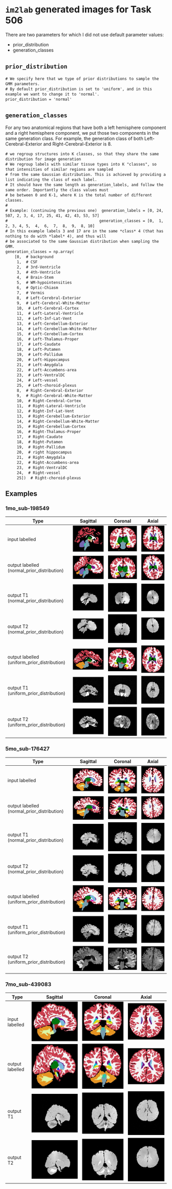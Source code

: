 `im2lab` generated images for Task 506
====================================

There are two parameters for which I did not use default parameter values:

* prior_distribution
* generation_classes

`prior_distribution`
------------------


    # We specify here that we type of prior distributions to sample the GMM parameters.
    # By default prior_distribution is set to 'uniform', and in this example we want to change it to 'normal'.
    prior_distribution = 'normal'

`generation_classes`
------------------

For any two anatomical regions that have both a left hemisphere component and a right
hemisphere component, we put those two components in the same generation class.
For example, the generation class of both Left-Cerebral-Exterior and Right-Cerebral-Exterior
is 8.

    # we regroup structures into K classes, so that they share the same distribution for image generation
    # We regroup labels with similar tissue types into K "classes", so that intensities of similar regions are sampled
    # from the same Gaussian distribution. This is achieved by providing a list indicating the class of each label.
    # It should have the same length as generation_labels, and follow the same order. Importantly the class values must
    # be between 0 and K-1, where K is the total number of different classes.
    #
    # Example: (continuing the previous one)  generation_labels = [0, 24, 507, 2, 3, 4, 17, 25, 41, 42, 43, 53, 57]
    #                                        generation_classes = [0,  1,   2, 3, 4, 5,  4,  6,  7,  8,  9,  8, 10]
    # In this example labels 3 and 17 are in the same *class* 4 (that has nothing to do with *label* 4), and thus will
    # be associated to the same Gaussian distribution when sampling the GMM.
    generation_classes = np.array(
        [0,  # background
         1,  # CSF
         2,  # 3rd-Ventricle
         3,  # 4th-Ventricle
         4,  # Brain-Stem
         5,  # WM-hypointensities
         6,  # Optic-Chiasm
         7,  # Vermis
         8,  # Left-Cerebral-Exterior
         9,  # Left-Cerebral-White-Matter
         10,  # Left-Cerebral-Cortex
         11,  # Left-Lateral-Ventricle
         12,  # Left-Inf-Lat-Vent
         13,  # Left-Cerebellum-Exterior
         14,  # Left-Cerebellum-White-Matter
         15,  # Left-Cerebellum-Cortex
         16,  # Left-Thalamus-Proper
         17,  # Left-Caudate
         18,  # Left-Putamen
         19,  # Left-Pallidum
         20,  # Left-Hippocampus
         21,  # Left-Amygdala
         22,  # Left-Accumbens-area
         23,  # Left-VentralDC
         24,  # Left-vessel
         25,  # Left-choroid-plexus
         8,  # Right-Cerebral-Exterior
         9,  # Right-Cerebral-White-Matter
         10,  # Right-Cerebral-Cortex
         11,  # Right-Lateral-Ventricle
         12,  # Right-Inf-Lat-Vent
         13,  # Right-Cerebellum-Exterior
         14,  # Right-Cerebellum-White-Matter
         15,  # Right-Cerebellum-Cortex
         16,  # Right-Thalamus-Proper
         17,  # Right-Caudate
         18,  # Right-Putamen
         19,  # Right-Pallidum
         20,  # right hippocampus
         21,  # Right-Amygdala
         22,  # Right-Accumbens-area
         23,  # Right-VentralDC
         24,  # Right-vessel
         25])  # Right-choroid-plexus

Examples
-------

### 1mo_sub-198549

| Type | Sagittal      | Coronal | Axial |
| -----| ----------- | ----------- | ----------- |
| input labelled | ![](../../img/lab2im/normal_prior_distribution/1mo_sub-1/input_sagittal.jpg) | ![](../../img/lab2im/normal_prior_distribution/1mo_sub-1/input_coronal.jpg) | ![](../../img/lab2im/normal_prior_distribution/1mo_sub-1/input_axial.jpg) |
| output labelled (normal_prior_distribution) | ![](../../img/lab2im/normal_prior_distribution/1mo_sub-1/output_sagittal.jpg) | ![](../../img/lab2im/normal_prior_distribution/1mo_sub-1/output_coronal.jpg) | ![](../../img/lab2im/normal_prior_distribution/1mo_sub-1/output_axial.jpg) |
| output T1 (normal_prior_distribution) | ![](../../img/lab2im/normal_prior_distribution/1mo_sub-1/output_t1_sagittal.jpg) | ![](../../img/lab2im/normal_prior_distribution/1mo_sub-1/output_t1_coronal.jpg) | ![](../../img/lab2im/normal_prior_distribution/1mo_sub-1/output_t1_axial.jpg) |
| output T2 (normal_prior_distribution) | ![](../../img/lab2im/normal_prior_distribution/1mo_sub-1/output_t2_sagittal.jpg) | ![](../../img/lab2im/normal_prior_distribution/1mo_sub-1/output_t2_coronal.jpg) | ![](../../img/lab2im/normal_prior_distribution/1mo_sub-1/output_t2_axial.jpg) |
| output labelled (uniform_prior_distribution) | ![](../../img/lab2im/uniform_prior_distribution/1mo_sub-1/output_sagittal.jpg) | ![](../../img/lab2im/uniform_prior_distribution/1mo_sub-1/output_coronal.jpg) | ![](../../img/lab2im/uniform_prior_distribution/1mo_sub-1/output_axial.jpg) |
| output T1 (uniform_prior_distribution) | ![](../../img/lab2im/uniform_prior_distribution/1mo_sub-1/output_t1_sagittal.jpg) | ![](../../img/lab2im/uniform_prior_distribution/1mo_sub-1/output_t1_coronal.jpg) | ![](../../img/lab2im/uniform_prior_distribution/1mo_sub-1/output_t1_axial.jpg) |
| output T2 (uniform_prior_distribution) | ![](../../img/lab2im/uniform_prior_distribution/1mo_sub-1/output_t2_sagittal.jpg) | ![](../../img/lab2im/uniform_prior_distribution/1mo_sub-1/output_t2_coronal.jpg) | ![](../../img/lab2im/uniform_prior_distribution/1mo_sub-1/output_t2_axial.jpg) |

### 5mo_sub-176427

| Type | Sagittal      | Coronal | Axial |
| -----| ----------- | ----------- | ----------- |
| input labelled | ![](../../img/lab2im/normal_prior_distribution/5mo_sub-1/input_sagittal.jpg) | ![](../../img/lab2im/normal_prior_distribution/5mo_sub-1/input_coronal.jpg) | ![](../../img/lab2im/normal_prior_distribution/5mo_sub-1/input_axial.jpg) |
| output labelled (normal_prior_distribution) | ![](../../img/lab2im/normal_prior_distribution/5mo_sub-1/output_sagittal.jpg) | ![](../../img/lab2im/normal_prior_distribution/5mo_sub-1/output_coronal.jpg) | ![](../../img/lab2im/normal_prior_distribution/5mo_sub-1/output_axial.jpg) |
| output T1 (normal_prior_distribution) | ![](../../img/lab2im/normal_prior_distribution/5mo_sub-1/output_t1_sagittal.jpg) | ![](../../img/lab2im/normal_prior_distribution/5mo_sub-1/output_t1_coronal.jpg) | ![](../../img/lab2im/normal_prior_distribution/5mo_sub-1/output_t1_axial.jpg) |
| output T2 (normal_prior_distribution)| ![](../../img/lab2im/normal_prior_distribution/5mo_sub-1/output_t2_sagittal.jpg) | ![](../../img/lab2im/normal_prior_distribution/5mo_sub-1/output_t2_coronal.jpg) | ![](../../img/lab2im/normal_prior_distribution/5mo_sub-1/output_t2_axial.jpg) |
| output labelled (uniform_prior_distribution) | ![](../../img/lab2im/uniform_prior_distribution/5mo_sub-1/output_sagittal.jpg) | ![](../../img/lab2im/uniform_prior_distribution/5mo_sub-1/output_coronal.jpg) | ![](../../img/lab2im/uniform_prior_distribution/5mo_sub-1/output_axial.jpg) |
| output T1 (uniform_prior_distribution) | ![](../../img/lab2im/uniform_prior_distribution/5mo_sub-1/output_t1_sagittal.jpg) | ![](../../img/lab2im/uniform_prior_distribution/5mo_sub-1/output_t1_coronal.jpg) | ![](../../img/lab2im/uniform_prior_distribution/5mo_sub-1/output_t1_axial.jpg) |
| output T2 (uniform_prior_distribution)| ![](../../img/lab2im/uniform_prior_distribution/5mo_sub-1/output_t2_sagittal.jpg) | ![](../../img/lab2im/uniform_prior_distribution/5mo_sub-1/output_t2_coronal.jpg) | ![](../../img/lab2im/uniform_prior_distribution/5mo_sub-1/output_t2_axial.jpg) |

### 7mo_sub-439083

| Type | Sagittal      | Coronal | Axial |
| -----| ----------- | ----------- | ----------- |
| input labelled | ![](../../img/lab2im/normal_prior_distribution/7mo_sub-1/input_sagittal.jpg) | ![](../../img/lab2im/normal_prior_distribution/7mo_sub-1/input_coronal.jpg) | ![](../../img/lab2im/normal_prior_distribution/7mo_sub-1/input_axial.jpg) |
| output labelled | ![](../../img/lab2im/normal_prior_distribution/7mo_sub-1/output_sagittal.jpg) | ![](../../img/lab2im/normal_prior_distribution/7mo_sub-1/output_coronal.jpg) | ![](../../img/lab2im/normal_prior_distribution/7mo_sub-1/output_axial.jpg) |
| output T1 | ![](../../img/lab2im/normal_prior_distribution/7mo_sub-1/output_t1_sagittal.jpg) | ![](../../img/lab2im/normal_prior_distribution/7mo_sub-1/output_t1_coronal.jpg) | ![](../../img/lab2im/normal_prior_distribution/7mo_sub-1/output_t1_axial.jpg) |
| output T2| ![](../../img/lab2im/normal_prior_distribution/7mo_sub-1/output_t2_sagittal.jpg) | ![](../../img/lab2im/normal_prior_distribution/7mo_sub-1/output_t2_coronal.jpg) | ![](../../img/lab2im/normal_prior_distribution/7mo_sub-1/output_t2_axial.jpg) |
